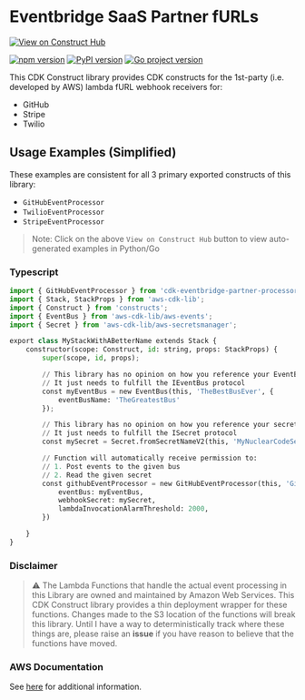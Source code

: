 # Eventbridge SaaS Partner fURLs

[![View on Construct Hub](https://constructs.dev/badge?package=cdk-eventbridge-partner-processors)](https://constructs.dev/packages/cdk-eventbridge-partner-processors)

[![npm version](https://badge.fury.io/js/cdk-eventbridge-partner-processors.svg)](https://badge.fury.io/js/cdk-eventbridge-partner-processors)
[![PyPI version](https://badge.fury.io/py/a-bigelow.cdk-eventbridge-partner-processors.svg)](https://badge.fury.io/py/a-bigelow.cdk-eventbridge-partner-processors)
[![Go project version](https://badge.fury.io/go/github.com%2Fa-bigelow%2Fcdk-eventbridge-partner-processors-go.svg)](https://badge.fury.io/go/github.com%2Fa-bigelow%2Fcdk-eventbridge-partner-processors-go)

This CDK Construct library provides CDK constructs for the 1st-party (i.e. developed by AWS) lambda fURL webhook receivers for:

* GitHub
* Stripe
* Twilio

## Usage Examples (Simplified)

These examples are consistent for all 3 primary exported constructs of this library:

* `GitHubEventProcessor`
* `TwilioEventProcessor`
* `StripeEventProcessor`

> Note: Click on the above `View on Construct Hub` button to view auto-generated examples in Python/Go

### Typescript

```python
import { GitHubEventProcessor } from 'cdk-eventbridge-partner-processors';
import { Stack, StackProps } from 'aws-cdk-lib';
import { Construct } from 'constructs';
import { EventBus } from 'aws-cdk-lib/aws-events';
import { Secret } from 'aws-cdk-lib/aws-secretsmanager';

export class MyStackWithABetterName extends Stack {
    constructor(scope: Construct, id: string, props: StackProps) {
        super(scope, id, props);

        // This library has no opinion on how you reference your EventBus,
        // It just needs to fulfill the IEventBus protocol
        const myEventBus = new EventBus(this, 'TheBestBusEver', {
            eventBusName: 'TheGreatestBus'
        });

        // This library has no opinion on how you reference your secret,
        // It just needs to fulfill the ISecret protocol
        const mySecret = Secret.fromSecretNameV2(this, 'MyNuclearCodeSecret', '/home/recipes/icbm')

        // Function will automatically receive permission to:
        // 1. Post events to the given bus
        // 2. Read the given secret
        const githubEventProcessor = new GitHubEventProcessor(this, 'GitHubProcessor', {
            eventBus: myEventBus,
            webhookSecret: mySecret,
            lambdaInvocationAlarmThreshold: 2000,
        })

    }
}
```

### Disclaimer

> :warning: The Lambda Functions that handle the actual event processing in this Library are owned and maintained by Amazon Web Services. This CDK Construct library provides a thin deployment wrapper for these functions. Changes made to the S3 location of the functions will break this library. Until I have a way to deterministically track where these things are, please raise an **issue** if you have reason to believe that the functions have moved.

### AWS Documentation

See [here](https://docs.aws.amazon.com/eventbridge/latest/userguide/eb-saas-furls.html) for additional information.
